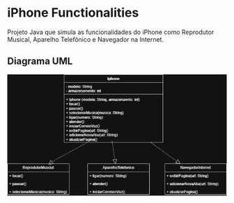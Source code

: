 # iPhone Functionalities

Projeto Java que simula as funcionalidades do iPhone como Reprodutor Musical, Aparelho Telefônico e Navegador na Internet.

## Diagrama UML
![Diagrama UML](docs/diagramas/iphone-uml.png)
